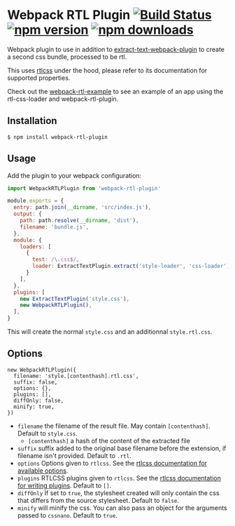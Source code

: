 # Webpack RTL Plugin [![Build Status](https://img.shields.io/travis/romainberger/webpack-rtl-plugin/master.svg?style=flat-square)](https://travis-ci.org/romainberger/webpack-rtl-plugin) [![npm version](https://img.shields.io/npm/v/webpack-rtl-plugin.svg?style=flat-square)](https://www.npmjs.com/package/webpack-rtl-plugin) [![npm downloads](https://img.shields.io/npm/dm/webpack-rtl-plugin.svg?style=flat-square)](https://www.npmjs.com/package/webpack-rtl-plugin)

Webpack plugin to use in addition to [extract-text-webpack-plugin](https://github.com/webpack/extract-text-webpack-plugin) to create a second css bundle, processed to be rtl.

This uses [rtlcss](https://github.com/MohammadYounes/rtlcss) under the hood, please refer to its documentation for supported properties.

Check out the [webpack-rtl-example](https://github.com/romainberger/webpack-rtl-example) to see an example of an app using the rtl-css-loader and webpack-rtl-plugin.

## Installation

```shell
$ npm install webpack-rtl-plugin
```

## Usage

Add the plugin to your webpack configuration:

```js
import WebpackRTLPlugin from 'webpack-rtl-plugin'

module.exports = {
  entry: path.join(__dirname, 'src/index.js'),
  output: {
    path: path.resolve(__dirname, 'dist'),
    filename: 'bundle.js',
  },
  module: {
    loaders: [
      {
        test: /\.css$/,
        loader: ExtractTextPlugin.extract('style-loader', 'css-loader'),
      }
    ],
  },
  plugins: [
    new ExtractTextPlugin('style.css'),
    new WebpackRTLPlugin(),
  ],
}
```

This will create the normal `style.css` and an additionnal `style.rtl.css`.

## Options

```
new WebpackRTLPlugin({
  filename: 'style.[contenthash].rtl.css',
  suffix: false,
  options: {},
  plugins: [],
  diffOnly: false,
  minify: true,
})
```

* `filename` the filename of the result file. May contain `[contenthash]`. Default to `style.css`.
  * `[contenthash]` a hash of the content of the extracted file
* `suffix` suffix added to the original base filename before the extension, if filename isn't provided. Default to `.rtl`.
* `options` Options given to `rtlcss`. See the [rtlcss documentation for available options](http://rtlcss.com/learn/usage-guide/options/).
* `plugins` RTLCSS plugins given to `rtlcss`. See the [rtlcss documentation for writing plugins](http://rtlcss.com/learn/extending-rtlcss/writing-a-plugin/). Default to `[]`.
* `diffOnly` If set to `true`, the stylesheet created will only contain the css that differs from the source stylesheet. Default to `false`.
* `minify` will minify the css. You can also pass an object for the arguments passed to `cssnano`. Default to `true`.
